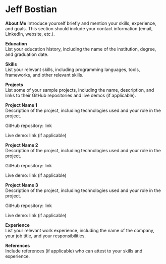 # Jeff Bostian
**About Me**
Introduce yourself briefly and mention your skills, experience, and goals. This section should include your contact information (email, LinkedIn, website, etc.).

**Education**<br>
List your education history, including the name of the institution, degree, and graduation date.

**Skills**<br>
List your relevant skills, including programming languages, tools, frameworks, and other relevant skills.

**Projects**<br>
List some of your sample projects, including the name, description, and links to their GitHub repositories and live demos (if applicable).

**Project Name 1**<br>
Description of the project, including technologies used and your role in the project.

GitHub repository: link

Live demo: link (if applicable)

**Project Name 2**<br>
Description of the project, including technologies used and your role in the project.

GitHub repository: link

Live demo: link (if applicable)

**Project Name 3**<br>
Description of the project, including technologies used and your role in the project.

GitHub repository: link

Live demo: link (if applicable)

**Experience**<br>
List your relevant work experience, including the name of the company, your job title, and your responsibilities.

**References**<br>
Include references (if applicable) who can attest to your skills and experience.
